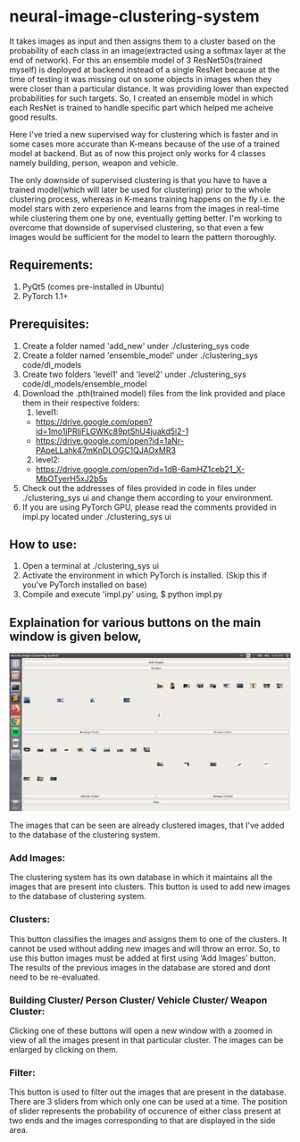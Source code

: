 # neural-image-clustering-system
It takes images as input and then assigns them to a cluster based on the probability of each class in an image(extracted using a softmax layer at the end of network). For this an ensemble model of 3 ResNet50s(trained myself) is deployed at backend instead of a single ResNet because at the time of testing it was missing out on some objects in images when they were closer than a particular distance. It was providing lower than expected probabilities for such targets. So, I created an ensemble model in which each ResNet is trained to handle specific part which helped me acheive good results.

Here I've tried a new supervised way for clustering which is faster and in some cases more accurate than K-means because of the use of a trained model at backend. But as of now this project only works for 4 classes namely building, person, weapon and vehicle.

The only downside of supervised clustering is that you have to have a trained model(which will later be used for clustering) prior to the whole clustering process, whereas in K-means training happens on the fly i.e. the model stars with zero experience and learns from the images in real-time while clustering them one by one, eventually getting better. I'm working to overcome that downside of supervised clustering, so that even a few images would be sufficient for the model to learn the pattern thoroughly.

## Requirements:
1. PyQt5 (comes pre-installed in Ubuntu)
2. PyTorch 1.1+

## Prerequisites:
1. Create a folder named 'add_new' under ./clustering_sys code
2. Create a folder named 'ensemble_model' under ./clustering_sys code/dl_models
3. Create two folders 'level1' and 'level2' under ./clustering_sys code/dl_models/ensemble_model
4. Download the .pth(trained model) files from the link provided and place them in their respective folders:
   1. level1:
   - https://drive.google.com/open?id=1mo1jPRIjFLGWKc89ptShU4juakd5i2-1
   - https://drive.google.com/open?id=1aNr-PApeLLahk47mKnDLOGC1QJAOxMR3
   2. level2:
   - https://drive.google.com/open?id=1dB-6amHZ1ceb21_X-MbOTyerH5xJ2b5s
5. Check out the addresses of files provided in code in files under ./clustering_sys ui and change them according to your environment.
6. If you are using PyTorch GPU, please read the comments provided in impl.py located under ./clustering_sys ui

## How to use:
1. Open a terminal at ./clustering_sys ui
2. Activate the environment in which PyTorch is installed. (Skip this if you've PyTorch installed on base)
3. Compile and execute 'impl.py' using, $ python impl.py

## Explaination for various buttons on the main window is given below,

<p align="center">
  <img src="screenshot.png" width="800" title="Home Screen">
</p>

The images that can be seen are already clustered images, that I've added to the database of the clustering system.

### Add Images: 
The clustering system has its own database in which it maintains all the images that are present into clusters. This button is used to add new images to the database of clustering system.

### Clusters:
This button classifies the images and assigns them to one of the clusters. It cannot be used without adding new images and will throw an error. So, to use this button images must be added at first using ‘Add Images’ button. The results of the previous images in the database are stored and dont need to be re-evaluated.

### Building Cluster/ Person Cluster/ Vehicle Cluster/ Weapon Cluster:
Clicking one of these buttons will open a new window with a zoomed in view of all the images present in that particular cluster. The images can be enlarged by clicking on them.

### Filter:
This button is used to filter out the images that are present in the database. There are 3 sliders from which only one can be used at a time. The position of slider represents the probability of occurence of either class present at two ends and the images corresponding to that are displayed in the side area.
